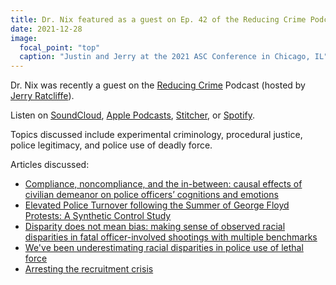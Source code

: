 ```yaml
---
title: Dr. Nix featured as a guest on Ep. 42 of the Reducing Crime Podcast
date: 2021-12-28
image:
  focal_point: "top"
  caption: "Justin and Jerry at the 2021 ASC Conference in Chicago, IL"
---
```


Dr. Nix was recently a guest on the [Reducing Crime](https://podcasts.apple.com/us/podcast/reducing-crime/id1412813382) Podcast (hosted by [Jerry Ratcliffe](https://twitter.com/Jerry_Ratcliffe)).

<!--more-->

Listen on [SoundCloud](https://soundcloud.com/user-780649270/justin-nix), [Apple Podcasts](https://podcasts.apple.com/us/podcast/id1412813382), [Stitcher](https://www.stitcher.com/podcast/reducing-crime), or [Spotify](https://open.spotify.com/show/4qeJBgSv2EPOmJWtaMKH1w). 

Topics discussed include experimental criminology, procedural justice, police legitimacy, and police use of deadly force. 

Articles discussed: 

* [Compliance, noncompliance, and the in-between: causal effects of civilian demeanor on police officers’ cognitions and emotions](https://link.springer.com/article/10.1007%2Fs11292-019-09363-4)
* [Elevated Police Turnover following the Summer of George Floyd Protests: A Synthetic Control Study](https://jnix.netlify.app/files/pdfs/cpp_turnover.pdf)
* [Disparity does not mean bias: making sense of observed racial disparities in fatal officer-involved shootings with multiple benchmarks](https://digitalcommons.unomaha.edu/cgi/viewcontent.cgi?article=1061&context=criminaljusticefacpub)
* [We've been underestimating racial disparities in police use of lethal force](https://www.washingtonpost.com/crime-law/2021/11/11/non-fatal-police-shootings-disparities-data/)
* [Arresting the recruitment crisis](https://www.city-journal.org/police-departments-recruitment-crisis)